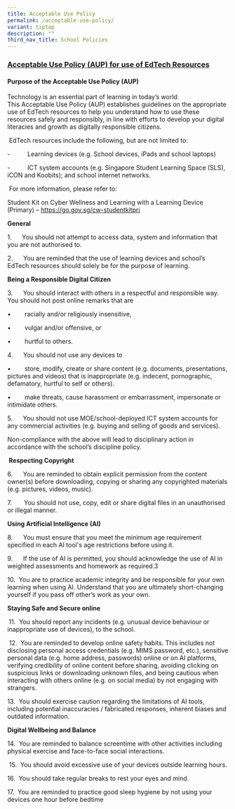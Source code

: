 ```yaml
---
title: Acceptable Use Policy
permalink: /acceptable-use-policy/
variant: tiptap
description: ""
third_nav_title: School Policies
---
```

<h3><strong><u>Acceptable Use Policy (AUP) for use of EdTech Resources</u></strong><br></h3>
<h4><strong>Purpose of the Acceptable Use Policy (AUP)</strong></h4>
<p>Technology is an essential part of learning in today’s world.
<br>This Acceptable Use Policy (AUP) establishes guidelines on the appropriate
use of EdTech resources to help you understand how to use these resources
safely and responsibly, in line with efforts to develop your digital literacies
and growth as digitally responsible citizens.</p>
<p>&nbsp;EdTech resources include the following, but are not limited to:</p>
<p>-&nbsp;&nbsp;&nbsp;&nbsp;&nbsp;&nbsp;&nbsp;&nbsp;&nbsp; Learning devices
(e.g. School devices, iPads and school laptops)</p>
<p>-&nbsp;&nbsp;&nbsp;&nbsp;&nbsp;&nbsp;&nbsp;&nbsp;&nbsp; ICT system accounts
(e.g. Singapore Student Learning Space (SLS), iCON and Koobits); and school
internet networks.</p>
<p>&nbsp;For more information, please refer to:</p>
<p>Student Kit on Cyber Wellness and Learning with a Learning Device (Primary)
– <a href="https://go.gov.sg/cw-studentkitpri" rel="noopener noreferrer nofollow" target="_blank">https://go.gov.sg/cw-studentkitpri</a>
</p>
<p></p>
<p><strong>General</strong>
</p>
<p>1.&nbsp;&nbsp;&nbsp;&nbsp;&nbsp; You should not attempt to access data,
system and information that you are not authorised to.</p>
<p>2.&nbsp;&nbsp;&nbsp;&nbsp;&nbsp; You are reminded that the use of learning
devices and school’s EdTech resources should solely be for the purpose
of learning.</p>
<p><strong>Being a Responsible Digital Citizen</strong>
</p>
<p>3.&nbsp;&nbsp;&nbsp;&nbsp;&nbsp; You should interact with others in a
respectful and responsible way. You should not post online remarks that
are</p>
<p>•&nbsp;&nbsp;&nbsp;&nbsp;&nbsp;&nbsp;&nbsp; racially and/or religiously
insensitive,</p>
<p>•&nbsp;&nbsp;&nbsp;&nbsp;&nbsp;&nbsp;&nbsp; vulgar and/or offensive, or</p>
<p>•&nbsp;&nbsp;&nbsp;&nbsp;&nbsp;&nbsp;&nbsp; hurtful to others.</p>
<p>4.&nbsp;&nbsp;&nbsp;&nbsp;&nbsp; You should not use any devices to</p>
<p>•&nbsp;&nbsp;&nbsp;&nbsp;&nbsp;&nbsp;&nbsp; store, modify, create or share
content (e.g. documents, presentations, pictures and videos) that is inappropriate
(e.g. indecent, pornographic, defamatory, hurtful to self or others).</p>
<p>•&nbsp;&nbsp;&nbsp;&nbsp;&nbsp;&nbsp;&nbsp; make threats, cause harassment
or embarrassment, impersonate or intimidate others.</p>
<p>5.&nbsp;&nbsp;&nbsp;&nbsp;&nbsp; You should not use MOE/school-deployed
ICT system accounts for any commercial activities (e.g. buying and selling
of goods and services).</p>
<p>Non-compliance with the above will lead to disciplinary action in accordance
with the school’s discipline policy.</p>
<p><strong>&nbsp;Respecting Copyright</strong>
</p>
<p>6.&nbsp;&nbsp;&nbsp;&nbsp;&nbsp; You are reminded to obtain explicit permission
from the content owner(s) before downloading, copying or sharing any copyrighted
materials (e.g. pictures, videos, music).</p>
<p>7.&nbsp;&nbsp;&nbsp;&nbsp;&nbsp; &nbsp;You should not use, copy, edit
or share digital files in an unauthorised or illegal manner.</p>
<p><strong>Using Artificial Intelligence (AI)</strong>
</p>
<p>8.&nbsp;&nbsp;&nbsp;&nbsp;&nbsp; You must ensure that you meet the minimum
age requirement specified in each AI tool's age restrictions before using
it.</p>
<p>9.&nbsp;&nbsp;&nbsp;&nbsp;&nbsp; If the use of AI is permitted, you should
acknowledge the use of AI in weighted assessments and homework as required.3</p>
<p>10.&nbsp; You are to practice academic integrity and be responsible for
your own learning when using AI. Understand that you are ultimately short-changing
yourself if you pass off other’s work as your own.</p>
<p><strong>Staying Safe and Secure online</strong>
</p>
<p><strong>&nbsp;</strong>11.&nbsp; You should report any incidents (e.g.
unusual device behaviour or inappropriate use of devices), to the school.</p>
<p>&nbsp;12.&nbsp; You are reminded to develop online safety habits. This
includes not disclosing personal access credentials (e.g. MIMS password,
etc.), sensitive personal data (e.g. home address, passwords) online or
on AI platforms, verifying credibility of online content before sharing,
avoiding clicking on suspicious links or downloading unknown files, and
being cautious when interacting with others online (e.g. on social media)
by not engaging with strangers.</p>
<p>13.&nbsp; You should exercise caution regarding the limitations of AI
tools, including potential inaccuracies / fabricated responses, inherent
biases and outdated information.</p>
<p><strong>Digital Wellbeing and Balance</strong>
</p>
<p>14.&nbsp; You are reminded to balance screentime with other activities
including physical exercise and face-to-face social interactions.</p>
<p>&nbsp;15.&nbsp; You should avoid excessive use of your devices outside
learning hours.</p>
<p>16.&nbsp; You should take regular breaks to rest your eyes and mind.</p>
<p>17.&nbsp; You are reminded to practice good sleep hygiene by not using
your devices one hour before bedtime</p>